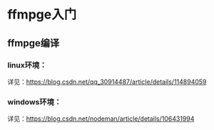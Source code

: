 # ffmpge入门

## ffmpge编译

### linux环境：

详见：https://blog.csdn.net/qq_30914487/article/details/114894059

### windows环境：

详见：https://blog.csdn.net/nodeman/article/details/106431994